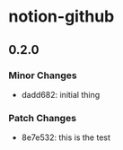 # notion-github

## 0.2.0

### Minor Changes

- dadd682: initial thing

### Patch Changes

- 8e7e532: this is the test
